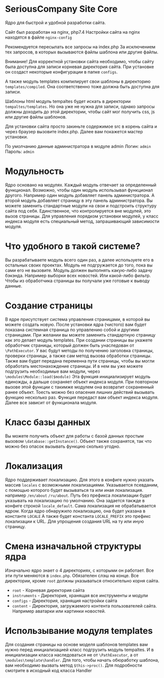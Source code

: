 # SeriousCompany Site Core

Ядро для быстрой и удобной разработки сайта.

Сайт был разработан на nginx, php7.4
Настройки сайта на nginx находятся в файле `nginx-config`

Рекомендуется пересылать все запросы на index.php
За исключением тех запросов, в которых вызываются файлы шаблона или другие файлы.

Внимание! Для корректной установки сайта необходимо, чтобы сайту была доступна
для записи корневая директория сайта.
При установке он создаст некоторые конфигурации в папке `configs`.

А также модуль templates компилирует свои шаблоны в директорию `templates/compiled`.
Она соответственно тоже должна быть доступна для записи.

Шаблоны html модуль tempaltes будет искать в директории `tempaltes/templates`.
Но она уже не нужна для записи, однако запросы должны доходить до этой директории,
чтобы сайт мог получить css, js или другие файлы шаблонов.

Для установки сайта просто закиньте содержимое src в корень сайта и через браузер вызовите index.php.
Далее вам покажется мастер установки.

По умолчанию данные администратора в модуле admin
Логин: `admin`
Пароль: `admin`


# Модульность

Ядро основано на модулях. Каждый модуль отвечает за определенный функционал.
Возможно, чтобы один модуль использывал функционал другого.
Например один модуль добавляет панель администратора.
А второй модуль добавляет страницу в эту панель администратора.
Вы можете заменить стандартные модули на свои и подстроить структуру сайта под себя.
Единственное, что контролируется вне модулей, это вызов страницы.
Для управления порядком установки модулей, у класс индекса модуля есть специальный метод,
запрашивающий зависимости модуля.


# Что удобного в такой системе?

Вы разрабатываете модуль всего один раз, а далее используете его в остальных своих проектах.
Модуль не подгружается до того, пока вы сами его не вызовите.
Модуль должен выполнять какую-либо задачу бэкэнда.
Например выборки всех новостей. Или какой-либо фильтр.
Чтобы из обработчика страницы вы получали уже готовые к выводу данные.


# Создание страницы

В ядре присутствует система управления страницами, в которой вы можете создать новую.
После установки ядра (чистого) вам будет показана системная страница по управлению собой и другими страницами.
При желании вы можете заменить стандартную страницу как это делает модуль templates.
При создании страницы вы укажете обработчик страницы, который должен быть унаследован от `\PathExecutor`.
У вас будут методы по получению заголовка страницы, проверки страницы, а также сам метод вызова обработки страницы.
Также вам будет передана переменна пути страницы, чтобы вы могли обработать местонахождение страницы.
И в нем вы уже можете подгрузить необходимые вам  модули, через `\modules\Module::load($module)`
Эта функция инициализирует модуль единожды, а дальше сохраняет объект индекса модуля.
При повторном вызове этой функции с такимже модулем она возвратит сохраненный ранее объект.
Тоесть можно без опасения лишних действий вызывать функцию несколько раз.
Функция передаст вам объект индекса модуля. Далее все зависит от функционала модуля.


# Класс базы данных

Вы можете получить объект для работы с базой данных простым вызовом `\database::getInstance()`.
Объект также сохранятся, так что можно без опасок вызывать функцию сколько угодно.


# Локализация

Ядро поддерживает локализацию.
Для этого в конфиге нужно указать массив `locales` с возможными локализациями.
Указывается псевданим, с помощью которого будет вызываться та или иная локализация.
например `/en/about` `/ru/about`. Путь без префикса локализации будет указывать на локализацию по умолчанию.
Она задается такжде в конфиге строкой `locale_default`.
Сама локализация не обрабатывается ядром.
Когда ядро обнаружило локализацию, она будет указана в константе `LOCALE`
А также будет константа `LOCALE_PREFIX` это префикс локализации к URL.
Для упрощения создания URL на ту или иную страницу.


# Смена изначальной структуры ядра
Изначально ядро знает о 4 директориях, с которыми он работает.
Все эти пути меняются в `index.php`.
Обязателен слэш на конце.
Все директории, кроме `root` должны указываться относительно корня сайта.
- `root` - Корневая директория сайта
- `instruments` - Директория, хранящая все инструменты и модули
- `configs` - Директория, хранящия настройки сайта
- `content` - Директория, загружаемого контента пользователей сайта. Например аватарки или картинки новостей.

# Использывание модуля templates
Для создания страницы на основе моделя шаблонов templates вам нужно 
перед инициализацией класс подгрузить модуль tempaltes.
И в инициализации класса наследоваться не от `\PathExecutor`, а от `\modules\template\handler`.
Для того, чтобы начать обюработку шаблона, вам необходимо вызвать метод `$this->proc()`.
Для подробности смотрите в исходный код класса Handler
